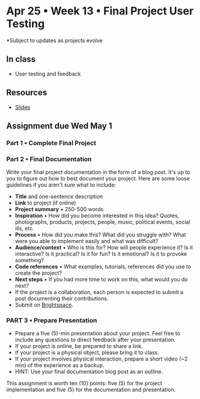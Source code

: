 # Apr 25 • Week 13 • Final Project User Testing

*Subject to updates as projects evolve

## In class

- User testing and feedback

## Resources

- [Slides](https://drive.google.com/drive/folders/1qIvZPNF94dAizOjOpymky5bexo8bdELj?usp=drive_link)

## Assignment due Wed May 1

### Part 1 • Complete Final Project

### Part 2 • Final Documentation

Write your final project documentation in the form of a blog post. It's up to
you to figure out how to best document your project. Here are some loose
guidelines if you aren't sure what to include:

- **Title** and one-sentence description
- **Link** to project (if online)
- **Project summary** • 250-500 words
- **Inspiration** • How did you become interested in this idea? Quotes,
  photographs, products, projects, people, music, political events, social ills,
  etc.
- **Process** • How did you make this? What did you struggle with? What
  were you able to implement easily and what was difficult?
- **Audience/context** • Who is this for? How will people experience it? Is it
  interactive? Is it practical? Is it for fun? Is it emotional? Is it to provoke
  something?
- **Code references** • What examples, tutorials, references did you use to
  create the project?
- **Next steps** • If you had more time to work on this, what would you do next?
- If the project is a collaboration, each person is expected to submit a post
  documenting their contributions.
- Submit on [Brightspace](https://brightspace.nyu.edu/d2l/home/344680).

### PART 3 • Prepare Presentation

- Prepare a five (5)-min presentation about your project. Feel free to include
  any questions to direct feedback after your presentation.  
- If your project is online, be prepared to share a link.
- If your project is a physical object, please bring it to class.
- If your project involves physical interaction, prepare a short video (~2 min)
  of the experience as a backup.
- HINT: Use your final documentation blog post as an outline.

This assignment is worth ten (10) points: five (5) for the project
implementation and five (5) for the documentation and presentation.
